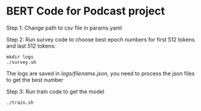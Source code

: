 # BERT Code for Podcast project
Step 1: Change path to csv file in params.yaml

Step 2: Run survey code to choose best epoch numbers for first 512 tokens and last 512 tokens:
```
mkdir logs
./survey.sh
```
The logs are saved in *logs/filename.json*, you need to process the json files to get the best number

Step 3: Run train code to get the model
```
./train.sh
```
